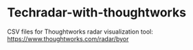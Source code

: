 # Techradar-with-thoughtworks
CSV files for Thoughtworks radar visualization tool: https://www.thoughtworks.com/radar/byor 
